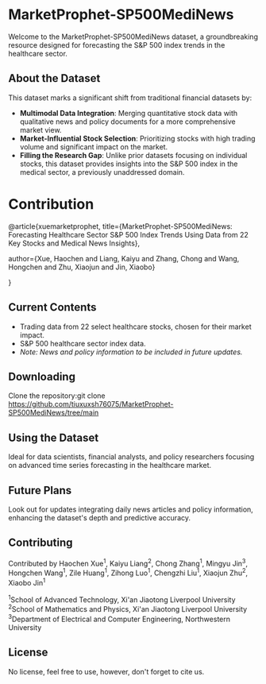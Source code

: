 # MarketProphet-SP500MediNews

Welcome to the MarketProphet-SP500MediNews dataset, a groundbreaking resource designed for forecasting the S&P 500 index trends in the healthcare sector.

## About the Dataset

This dataset marks a significant shift from traditional financial datasets by:
- **Multimodal Data Integration**: Merging quantitative stock data with qualitative news and policy documents for a more comprehensive market view.
- **Market-Influential Stock Selection**: Prioritizing stocks with high trading volume and significant impact on the market.
- **Filling the Research Gap**: Unlike prior datasets focusing on individual stocks, this dataset provides insights into the S&P 500 index in the medical sector, a previously unaddressed domain.

# Contribution
@article{xuemarketprophet,
  title={MarketProphet-SP500MediNews: Forecasting Healthcare Sector S\&P 500 Index Trends Using Data from 22 Key Stocks and Medical News Insights},
  
  author={Xue, Haochen and Liang, Kaiyu and Zhang, Chong and Wang, Hongchen and Zhu, Xiaojun and Jin, Xiaobo}
  
}

## Current Contents
- Trading data from 22 select healthcare stocks, chosen for their market impact.
- S&P 500 healthcare sector index data.
- *Note: News and policy information to be included in future updates.*

## Downloading
Clone the repository:git clone https://github.com/tiuxuxsh76075/MarketProphet-SP500MediNews/tree/main

## Using the Dataset
Ideal for data scientists, financial analysts, and policy researchers focusing on advanced time series forecasting in the healthcare market.

## Future Plans
Look out for updates integrating daily news articles and policy information, enhancing the dataset's depth and predictive accuracy.

## Contributing
Contributed by 
Haochen Xue<sup>1</sup>, Kaiyu Liang<sup>2</sup>, Chong Zhang<sup>1</sup>, Mingyu Jin<sup>3</sup>, 
Hongchen Wang<sup>1</sup>, Zile Huang<sup>1</sup>, Zihong Luo<sup>1</sup>, Chengzhi Liu<sup>1</sup>, 
Xiaojun Zhu<sup>2</sup>, Xiaobo Jin<sup>1</sup>

<sup>1</sup>School of Advanced Technology, Xi'an Jiaotong Liverpool University  
<sup>2</sup>School of Mathematics and Physics, Xi'an Jiaotong Liverpool University  
<sup>3</sup>Department of Electrical and Computer Engineering, Northwestern University  

## License
No license, feel free to use, however, don't forget to cite us. 
